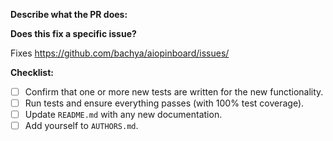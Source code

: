 **Describe what the PR does:**

**Does this fix a specific issue?**

Fixes https://github.com/bachya/aiopinboard/issues/<ISSUE ID>

**Checklist:**

- [ ] Confirm that one or more new tests are written for the new functionality.
- [ ] Run tests and ensure everything passes (with 100% test coverage).
- [ ] Update `README.md` with any new documentation.
- [ ] Add yourself to `AUTHORS.md`.
